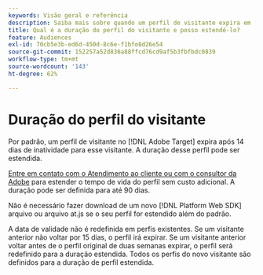 ```yaml
---
keywords: Visão geral e referência
description: Saiba mais sobre quando um perfil de visitante expira em [!DNL Adobe Target].
title: Qual é a duração do perfil do visitante e posso estendê-lo?
feature: Audiences
exl-id: 70cb5e3b-ed6d-450d-8c6e-f1bfe8d26e54
source-git-commit: 152257a52d836a88ffcd76cd9af5b3fbfbdc0839
workflow-type: tm+mt
source-wordcount: '143'
ht-degree: 62%

---
```


# Duração do perfil do visitante

Por padrão, um perfil de visitante no [!DNL Adobe Target] expira após 14 dias de inatividade para esse visitante. A duração desse perfil pode ser estendida.

[Entre em contato com o Atendimento ao cliente ou com o consultor da Adobe](/help/main/cmp-resources-and-contact-information.md#reference_ACA3391A00EF467B87930A450050077C) para estender o tempo de vida do perfil sem custo adicional. A duração pode ser definida para até 90 dias.

Não é necessário fazer download de um novo [!DNL Platform Web SDK] arquivo ou arquivo at.js se o seu perfil for estendido além do padrão.

A data de validade não é redefinida em perfis existentes. Se um visitante anterior não voltar por 15 dias, o perfil irá expirar. Se um visitante anterior voltar antes de o perfil original de duas semanas expirar, o perfil será redefinido para a duração estendida. Todos os perfis do novo visitante são definidos para a duração de perfil estendida.
